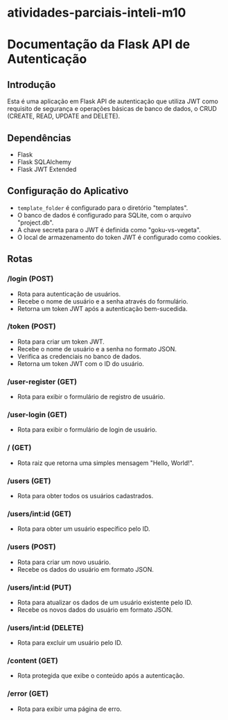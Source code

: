 # atividades-parciais-inteli-m10

# Documentação da Flask API de Autenticação

## Introdução

Esta é uma aplicação em Flask API de autenticação que utiliza JWT como requisito de segurança e operações básicas de banco de dados, o CRUD (CREATE, READ, UPDATE and DELETE).

## Dependências

- Flask
- Flask SQLAlchemy
- Flask JWT Extended

## Configuração do Aplicativo

- `template_folder` é configurado para o diretório "templates".
- O banco de dados é configurado para SQLite, com o arquivo "project.db".
- A chave secreta para o JWT é definida como "goku-vs-vegeta".
- O local de armazenamento do token JWT é configurado como cookies.

## Rotas

### /login (POST)

- Rota para autenticação de usuários.
- Recebe o nome de usuário e a senha através do formulário.
- Retorna um token JWT após a autenticação bem-sucedida.

### /token (POST)

- Rota para criar um token JWT.
- Recebe o nome de usuário e a senha no formato JSON.
- Verifica as credenciais no banco de dados.
- Retorna um token JWT com o ID do usuário.

### /user-register (GET)

- Rota para exibir o formulário de registro de usuário.

### /user-login (GET)

- Rota para exibir o formulário de login de usuário.

### / (GET)

- Rota raiz que retorna uma simples mensagem "Hello, World!".

### /users (GET)

- Rota para obter todos os usuários cadastrados.

### /users/int:id (GET)

- Rota para obter um usuário específico pelo ID.

### /users (POST)

- Rota para criar um novo usuário.
- Recebe os dados do usuário em formato JSON.

### /users/int:id (PUT)

- Rota para atualizar os dados de um usuário existente pelo ID.
- Recebe os novos dados do usuário em formato JSON.

### /users/int:id (DELETE)

- Rota para excluir um usuário pelo ID.

### /content (GET)

- Rota protegida que exibe o conteúdo após a autenticação.

### /error (GET)

- Rota para exibir uma página de erro.
